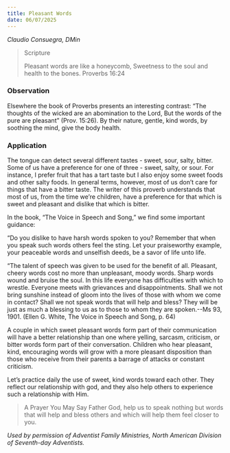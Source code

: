 ```yaml
---
title: Pleasant Words
date: 06/07/2025
---
```


_Claudio Consuegra, DMin_

> <p>Scripture</p>
> Pleasant words are like a honeycomb, Sweetness to the soul and health to the bones. Proverbs 16:24

### Observation

Elsewhere the book of Proverbs presents an interesting contrast: “The thoughts of the wicked are an abomination to the Lord, But the words of the pure are pleasant” (Prov. 15:26). By their nature, gentle, kind words, by soothing the mind, give the body health.

### Application

The tongue can detect several different tastes - sweet, sour, salty, bitter. Some of us have a preference for one of three - sweet, salty, or sour. For instance, I prefer fruit that has a tart taste but I also enjoy some sweet foods and other salty foods. In general terms, however, most of us don’t care for things that have a bitter taste. The writer of this proverb understands that most of us, from the time we’re children, have a preference for that which is sweet and pleasant and dislike that which is bitter.

In the book, “The Voice in Speech and Song,” we find some important guidance:

“Do you dislike to have harsh words spoken to you? Remember that when you speak such words others feel the sting. Let your praiseworthy example, your peaceable words and unselfish deeds, be a savor of life unto life.

“The talent of speech was given to be used for the benefit of all. Pleasant, cheery words cost no more than unpleasant, moody words. Sharp words wound and bruise the soul. In this life everyone has difficulties with which to wrestle. Everyone meets with grievances and disappointments. Shall we not bring sunshine instead of gloom into the lives of those with whom we come in contact? Shall we not speak words that will help and bless? They will be just as much a blessing to us as to those to whom they are spoken.--Ms 93, 1901. (Ellen G. White, The Voice in Speech and Song, p. 64)

A couple in which sweet pleasant words form part of their communication will have a better relationship than one where yelling, sarcasm, criticism, or bitter words form part of their conversation. Children who hear pleasant, kind, encouraging words will grow with a more pleasant disposition than those who receive from their parents a barrage of attacks or constant criticism.

Let’s practice daily the use of sweet, kind words toward each other. They reflect our relationship with god, and they also help others to experience such a relationship with Him.

> <callout>A Prayer You May Say</callout>
> Father God, help us to speak nothing but words that will help and bless others and which will help them feel closer to you.

_Used by permission of Adventist Family Ministries, North American Division of Seventh-day Adventists._